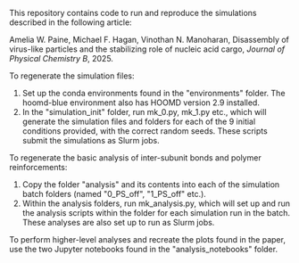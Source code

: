This repository contains code to run and reproduce the simulations described in the following article:

Amelia W. Paine, Michael F. Hagan, Vinothan N. Manoharan, Disassembly of virus-like particles and the stabilizing role of nucleic acid cargo, _Journal of Physical Chemistry B_, 2025.

To regenerate the simulation files:

1. Set up the conda environments found in the "environments" folder. The hoomd-blue environment also has HOOMD version 2.9 installed.
2. In the "simulation_init" folder, run mk_0.py, mk_1.py etc., which will generate the simulation files and folders for each of the 9 initial conditions provided, with the correct random seeds. These scripts submit the simulations as Slurm jobs.

To regenerate the basic analysis of inter-subunit bonds and polymer reinforcements:

1. Copy the folder "analysis" and its contents into each of the simulation batch folders (named "0_PS_off", "1_PS_off" etc.).
2. Within the analysis folders, run mk_analysis.py, which will set up and run the analysis scripts within the folder for each simulation run in the batch. These analyses are also set up to run as Slurm jobs.

To perform higher-level analyses and recreate the plots found in the paper, use the two Jupyter notebooks found in the "analysis_notebooks" folder.
